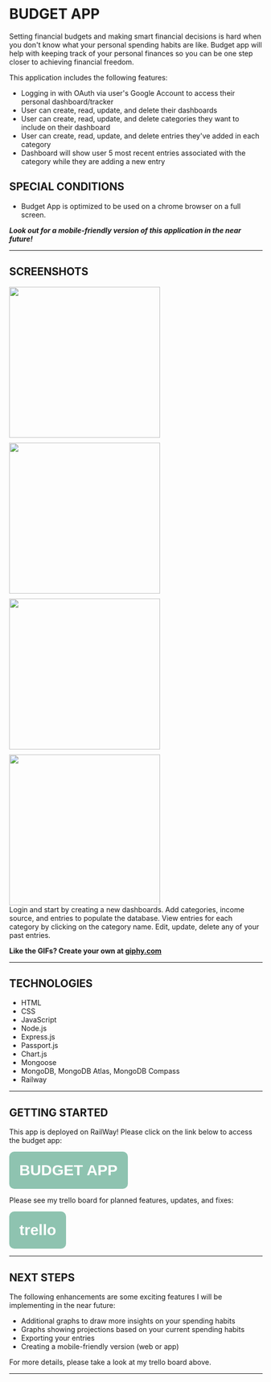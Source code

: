 # **BUDGET APP**

Setting financial budgets and making smart financial decisions is hard when you don't know what your personal spending habits are like. Budget app will help with keeping track of your personal finances so you can be one step closer to achieving financial freedom. 

This application includes the following features:
* Logging in with OAuth via user's Google Account to access their personal dashboard/tracker
* User can create, read, update, and delete their dashboards
* User can create, read, update, and delete categories they want to include on their dashboard
* User can create, read, update, and delete entries they've added in each category
* Dashboard will show user 5 most recent entries associated with the category while they are adding a new entry

## **SPECIAL CONDITIONS** 
* Budget App is optimized to be used on a chrome browser on a full screen. 

***Look out for a mobile-friendly version of this application in the near future!***

<hr>

## **SCREENSHOTS**

<div style="display:flex; flex-wrap:wrap; column;gap:10px; width: 800px;">

<img style="flex: 0 0 50%; height: 300px;" src="https://media.giphy.com/media/6LoouL2QwNCSVLWGIb/giphy.gif">

<img style="flex: 0 0 50%; height: 300px;" src="https://media.giphy.com/media/wEml6VtPMR75ofQJ7E/giphy.gif">

<img style="flex: 0 0 50%; height: 300px;" src="https://media.giphy.com/media/6RAZmC5Oxz1PTNHQkm/giphy.gif">
<img style="flex: 0 0 50%; height: 300px;" src="https://media.giphy.com/media/X975AeJMuO905FXoYI/giphy.gif">
</div>
Login and start by creating a new dashboards. Add categories, income source, and entries to populate the database.
View entries for each category by clicking on the category name. Edit, update, delete any of your past entries. 

<strong>Like the GIFs? Create your own at <a href="https://giphy.com/">giphy.com</a></strong>

<hr>

## **TECHNOLOGIES**

* HTML
* CSS
* JavaScript
* Node.js
* Express.js
* Passport.js
* Chart.js
* Mongoose
* MongoDB, MongoDB Atlas, MongoDB Compass
* Railway

<hr>
<h2><strong>GETTING STARTED</strong></h2>



This app is deployed on RailWay! 
Please click on the link below to access the budget app:

<button style="padding: 20px; font-size: 30px; border-radius: 10px; background-color: #8EC3B0; border: none;" ><strong><a style="color: white; text-decoration: none;" href="https://budget-app.up.railway.app/">BUDGET APP</a></strong></button>

Please see my trello board for planned features, updates, and fixes:

<button style="padding: 20px; font-size: 30px; border-radius: 10px; background-color: #8EC3B0; border: none;" ><strong><a style="color: white; text-decoration: none;" href="https://trello.com/b/uW3unMH0/project-2-budget-app">trello</a></strong></button>

<hr>

## **NEXT STEPS**

The following enhancements are some exciting features I will be implementing in the near future:
* Additional graphs to draw more insights on your spending habits
* Graphs showing projections based on your current spending habits
* Exporting your entries 
* Creating a mobile-friendly version (web or app)

For more details, please take a look at my trello board above.

<hr>
